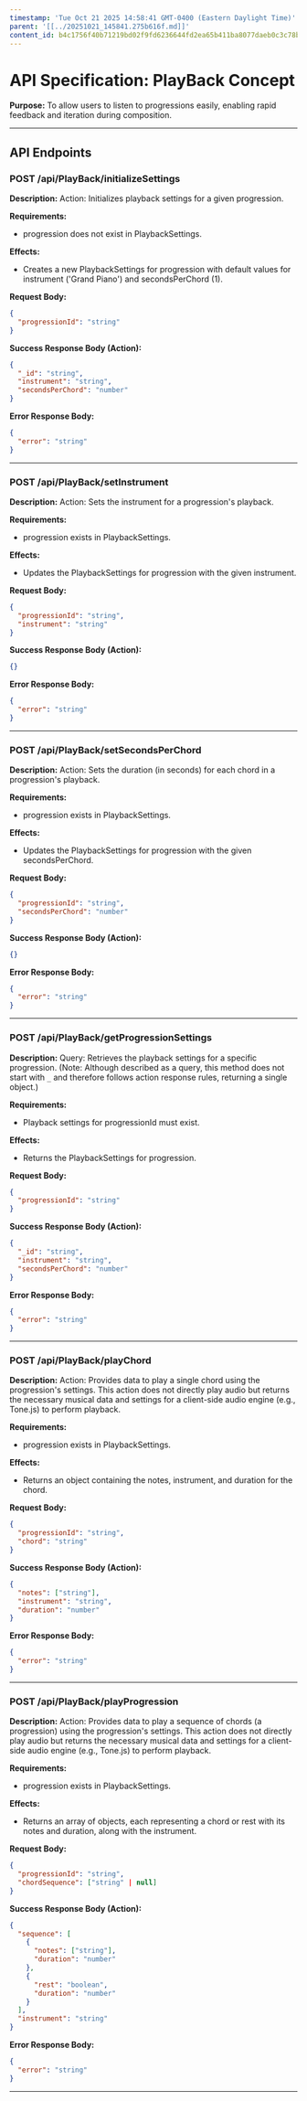 ```yaml
---
timestamp: 'Tue Oct 21 2025 14:58:41 GMT-0400 (Eastern Daylight Time)'
parent: '[[../20251021_145841.275b616f.md]]'
content_id: b4c1756f40b71219bd02f9fd6236644fd2ea65b411ba8077daeb0c3c78bc7421
---
```


# API Specification: PlayBack Concept

**Purpose:** To allow users to listen to progressions easily, enabling rapid feedback and iteration during composition.

***

## API Endpoints

### POST /api/PlayBack/initializeSettings

**Description:** Action: Initializes playback settings for a given progression.

**Requirements:**

* progression does not exist in PlaybackSettings.

**Effects:**

* Creates a new PlaybackSettings for progression with default values for instrument ('Grand Piano') and secondsPerChord (1).

**Request Body:**

```json
{
  "progressionId": "string"
}
```

**Success Response Body (Action):**

```json
{
  "_id": "string",
  "instrument": "string",
  "secondsPerChord": "number"
}
```

**Error Response Body:**

```json
{
  "error": "string"
}
```

***

### POST /api/PlayBack/setInstrument

**Description:** Action: Sets the instrument for a progression's playback.

**Requirements:**

* progression exists in PlaybackSettings.

**Effects:**

* Updates the PlaybackSettings for progression with the given instrument.

**Request Body:**

```json
{
  "progressionId": "string",
  "instrument": "string"
}
```

**Success Response Body (Action):**

```json
{}
```

**Error Response Body:**

```json
{
  "error": "string"
}
```

***

### POST /api/PlayBack/setSecondsPerChord

**Description:** Action: Sets the duration (in seconds) for each chord in a progression's playback.

**Requirements:**

* progression exists in PlaybackSettings.

**Effects:**

* Updates the PlaybackSettings for progression with the given secondsPerChord.

**Request Body:**

```json
{
  "progressionId": "string",
  "secondsPerChord": "number"
}
```

**Success Response Body (Action):**

```json
{}
```

**Error Response Body:**

```json
{
  "error": "string"
}
```

***

### POST /api/PlayBack/getProgressionSettings

**Description:** Query: Retrieves the playback settings for a specific progression. (Note: Although described as a query, this method does not start with `_` and therefore follows action response rules, returning a single object.)

**Requirements:**

* Playback settings for progressionId must exist.

**Effects:**

* Returns the PlaybackSettings for progression.

**Request Body:**

```json
{
  "progressionId": "string"
}
```

**Success Response Body (Action):**

```json
{
  "_id": "string",
  "instrument": "string",
  "secondsPerChord": "number"
}
```

**Error Response Body:**

```json
{
  "error": "string"
}
```

***

### POST /api/PlayBack/playChord

**Description:** Action: Provides data to play a single chord using the progression's settings. This action does not directly play audio but returns the necessary musical data and settings for a client-side audio engine (e.g., Tone.js) to perform playback.

**Requirements:**

* progression exists in PlaybackSettings.

**Effects:**

* Returns an object containing the notes, instrument, and duration for the chord.

**Request Body:**

```json
{
  "progressionId": "string",
  "chord": "string"
}
```

**Success Response Body (Action):**

```json
{
  "notes": ["string"],
  "instrument": "string",
  "duration": "number"
}
```

**Error Response Body:**

```json
{
  "error": "string"
}
```

***

### POST /api/PlayBack/playProgression

**Description:** Action: Provides data to play a sequence of chords (a progression) using the progression's settings. This action does not directly play audio but returns the necessary musical data and settings for a client-side audio engine (e.g., Tone.js) to perform playback.

**Requirements:**

* progression exists in PlaybackSettings.

**Effects:**

* Returns an array of objects, each representing a chord or rest with its notes and duration, along with the instrument.

**Request Body:**

```json
{
  "progressionId": "string",
  "chordSequence": ["string" | null]
}
```

**Success Response Body (Action):**

```json
{
  "sequence": [
    {
      "notes": ["string"],
      "duration": "number"
    },
    {
      "rest": "boolean",
      "duration": "number"
    }
  ],
  "instrument": "string"
}
```

**Error Response Body:**

```json
{
  "error": "string"
}
```

***
